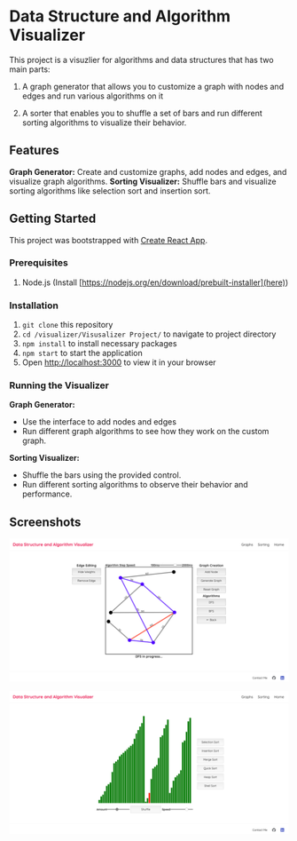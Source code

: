 
# Data Structure and Algorithm Visualizer

This project is a visuzlier for algorithms and data structures that has two main parts:

1. A graph generator that allows you to customize a graph with nodes and edges and run various algorithms on it

2. A sorter that enables you to shuffle a set of bars and run different sorting algorithms to visualize their behavior.
## Features
**Graph Generator:** Create and customize graphs, add nodes and edges, and visualize graph algorithms.
**Sorting Visualizer:** Shuffle bars and visualize sorting algorithms like selection sort and insertion sort.

## Getting Started

This project was bootstrapped with [Create React App](https://github.com/facebook/create-react-app).

### Prerequisites
1. Node.js (Install [https://nodejs.org/en/download/prebuilt-installer](here))

### Installation
 1. `git clone` this repository
 2. `cd /visualizer/Visusalizer Project/` to navigate to project directory
 3. `npm install` to install necessary packages
 4. `npm start` to start the application
 5. Open [http://localhost:3000](http://localhost:3000) to view it in your browser

### Running the Visualizer
**Graph Generator:** 
 - Use the interface to add nodes and edges
 - Run different graph algorithms to see how they work on the custom graph.

**Sorting Visualizer:**
-   Shuffle the bars using the provided control.
-   Run different sorting algorithms to observe their behavior and performance.

## Screenshots

![Graph Screenshot](<Visusalizer Project/public/README pics/Graph Screenshot.png>)

![Sorting Screenshot](<Visusalizer Project/public/README pics/Sorting Screenshot.png>)

